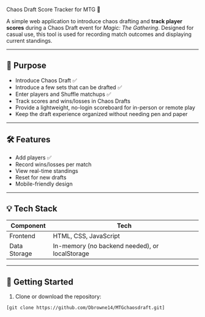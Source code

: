  Chaos Draft Score Tracker for MTG 🎴

A simple web application to introduce chaos drafting and **track player scores** during a Chaos Draft event for *Magic: The Gathering*. Designed for casual use, this tool is used for recording match outcomes and displaying current standings.

---

## 🎯 Purpose

- Introduce Chaos Draft ✅ 
- Introduce a few sets that can be drafted ✅ 
- Enter players and Shuffle matchups ✅ 
- Track scores and wins/losses in Chaos Drafts
- Provide a lightweight, no-login scoreboard for in-person or remote play
- Keep the draft experience organized without needing pen and paper

---

## 🛠️ Features

- Add players ✅ 
- Record wins/losses per match
- View real-time standings
- Reset for new drafts
- Mobile-friendly design

---

## 💡 Tech Stack

| Component | Tech |
|----------|------|
| Frontend | HTML, CSS, JavaScript |
| Data Storage | In-memory (no backend needed), or localStorage |

---

## 🚀 Getting Started

1. Clone or download the repository:
```bash
[git clone https://github.com/Dbrowne14/MTGchaosdraft.git]
